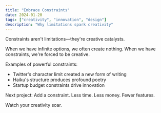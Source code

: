 ```yaml
---
title: "Embrace Constraints"
date: 2024-01-20
tags: ["creativity", "innovation", "design"]
description: "Why limitations spark creativity"
---
```


Constraints aren't limitations—they're creative catalysts.

When we have infinite options, we often create nothing. When we have constraints, we're forced to be creative.

Examples of powerful constraints:
- Twitter's character limit created a new form of writing
- Haiku's structure produces profound poetry
- Startup budget constraints drive innovation

Next project: Add a constraint. Less time. Less money. Fewer features.

Watch your creativity soar.